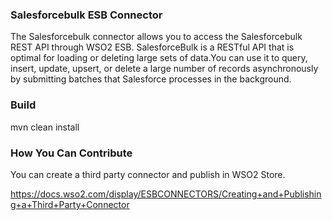 ### Salesforcebulk ESB Connector

The Salesforcebulk connector allows you to access the Salesforcebulk REST API through WSO2 ESB. SalesforceBulk is a RESTful API
that is optimal for loading or deleting large sets of data.You can use it to query, insert, update, upsert, or delete a large number of records
asynchronously by submitting batches that Salesforce processes in the background.

### Build

mvn clean install

### How You Can Contribute
You can create a third party connector and publish in WSO2 Store.

https://docs.wso2.com/display/ESBCONNECTORS/Creating+and+Publishing+a+Third+Party+Connector